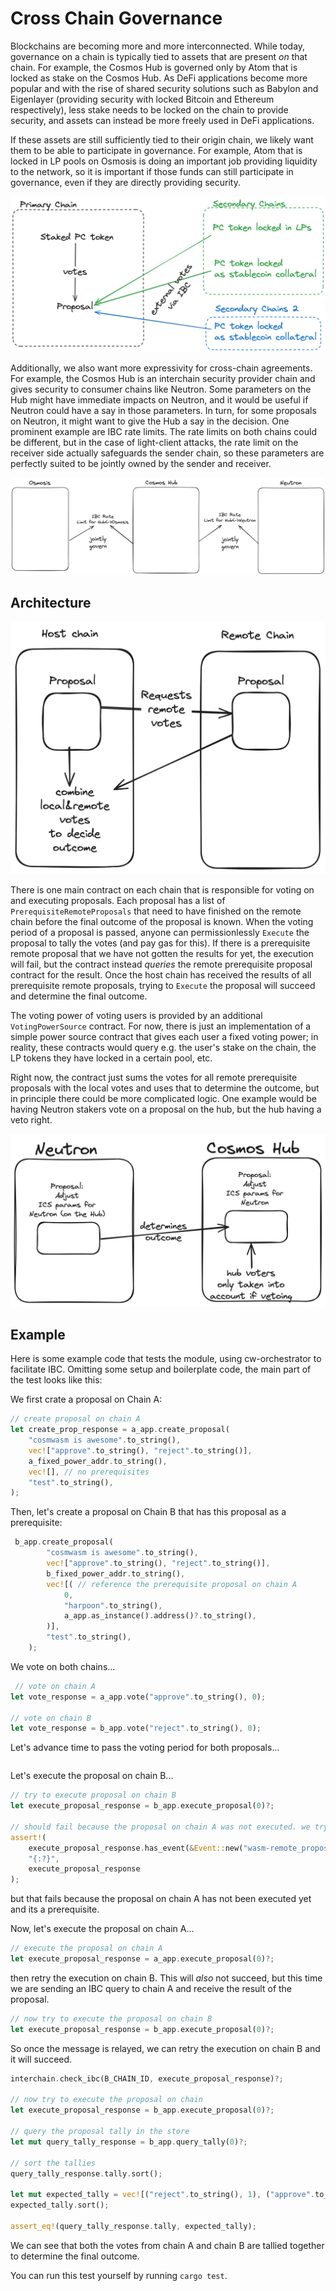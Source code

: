 # Cross Chain Governance

Blockchains are becoming more and more interconnected.
While today, governance on a chain is typically tied to assets that are present *on* that chain.
For example, the Cosmos Hub is governed only by Atom that is locked as stake on the Cosmos Hub.
As DeFi applications become more popular
and with the rise of shared security solutions such as Babylon and Eigenlayer (providing security with locked Bitcoin and Ethereum respectively),
less stake needs to be locked on the chain to provide security, and assets can instead be more freely used in DeFi applications.

If these assets are still sufficiently tied to their origin chain, we likely want them to be able to participate in governance.
For example, Atom that is locked in LP pools on Osmosis is doing an important job providing liquidity to the network,
so it is important if those funds can still participate in governance, even if they are directly providing security.

![Cross Chain governance 1](images/ccgov.png)

Additionally, we also want more expressivity for cross-chain agreements.
For example, the Cosmos Hub is an interchain security provider chain and gives security to consumer chains like Neutron.
Some parameters on the Hub might have immediate impacts on Neutron, and it would be useful if Neutron could have a say in those parameters.
In turn, for some proposals on Neutron, it might want to give the Hub a say in the decision.
One prominent example are IBC rate limits. The rate limits on both chains could be different,
but in the case of light-client attacks, the rate limit on the receiver side
actually safeguards the sender chain, so these parameters are perfectly suited
to be jointly owned by the sender and receiver.

![Cross Chain governance 2](images/ccgov2.png)

## Architecture

![Cross Chain governance high-level architecture](images/ccgov_archi.png)

There is one main contract on each chain that is responsible for voting on and executing proposals.
Each proposal has a list of `PrerequisiteRemoteProposals` that need to have finished on the remote chain before
the final outcome of the proposal is known.
When the voting period of a proposal is passed, anyone can permissionlessly `Execute` the proposal to tally the votes (and pay gas for this).
If there is a prerequisite remote proposal that we have not gotten the results for yet,
the execution will fail, but the contract instead *queries* the remote prerequisite proposal contract for the result.
Once the host chain has received the results of all prerequisite remote proposals, trying to `Execute` the proposal
will succeed and determine the final outcome.

The voting power of voting users is provided by an additional `VotingPowerSource` contract.
For now, there is just an implementation of a simple power source contract that gives each user a fixed voting power;
in reality, these contracts would query e.g. the user's stake on the chain, the LP tokens they have locked in a certain pool, etc.

Right now, the contract just sums the votes for all remote prerequisite proposals with the local votes
and uses that to determine the outcome, but in principle there could be more complicated logic.
One example would be having Neutron stakers vote on a proposal on the hub, but the hub having a veto right.

![Cross Chain governance use case](images/ccgov_hub_neutron_gov.png)

## Example

Here is some example code that tests the module, using cw-orchestrator to facilitate IBC.
Omitting some setup and boilerplate code, the main part of the test looks like this:

We first crate a proposal on Chain A:
```rust
// create proposal on chain A
let create_prop_response = a_app.create_proposal(
    "cosmwasm is awesome".to_string(),
    vec!["approve".to_string(), "reject".to_string()],
    a_fixed_power_addr.to_string(),
    vec![], // no prerequisites
    "test".to_string(),
);
```
Then, let's create a proposal on Chain B that has this proposal as a prerequisite:

```rust
 b_app.create_proposal(
        "cosmwasm is awesome".to_string(),
        vec!["approve".to_string(), "reject".to_string()],
        b_fixed_power_addr.to_string(),
        vec![( // reference the prerequisite proposal on chain A
            0,
            "harpoon".to_string(),
            a_app.as_instance().address()?.to_string(),
        )],
        "test".to_string(),
    );
```

We vote on both chains...
```rust
 // vote on chain A
let vote_response = a_app.vote("approve".to_string(), 0);

// vote on chain B
let vote_response = b_app.vote("reject".to_string(), 0);
```

Let's advance time to pass the voting period for both proposals...
```rust

```

Let's execute the proposal on chain B...
```rust
// try to execute proposal on chain B
let execute_proposal_response = b_app.execute_proposal(0)?;

// should fail because the proposal on chain A was not executed. we try to query the remote proposal, but this fails, so we get an event to the effect.
assert!(
    execute_proposal_response.has_event(&Event::new("wasm-remote_proposal_unresolved")),
    "{:?}",
    execute_proposal_response
);
```

but that fails because the proposal on chain A has not been executed yet and its a prerequisite.

Now, let's execute the proposal on chain A...

```rust
// execute the proposal on chain A
let execute_proposal_response = a_app.execute_proposal(0)?;
```

then retry the execution on chain B. This will *also* not succeed, but this time we are sending an IBC query to chain A and receive the result of the proposal.

```rust
// now try to execute the proposal on chain B
let execute_proposal_response = b_app.execute_proposal(0)?;
```

So once the message is relayed, we can retry the execution on chain B and it will succeed.

```rust
interchain.check_ibc(B_CHAIN_ID, execute_proposal_response)?;

// now try to execute the proposal on chain
let execute_proposal_response = b_app.execute_proposal(0)?;

// query the proposal tally in the store
let mut query_tally_response = b_app.query_tally(0)?;

// sort the tallies
query_tally_response.tally.sort();

let mut expected_tally = vec![("reject".to_string(), 1), ("approve".to_string(), 1)];
expected_tally.sort();

assert_eq!(query_tally_response.tally, expected_tally);
```

We can see that both the votes from chain A and chain B are tallied together to determine the final outcome.

You can run this test yourself by running `cargo test`.